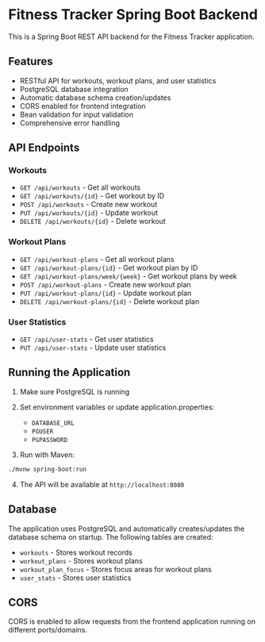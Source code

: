 # Fitness Tracker Spring Boot Backend

This is a Spring Boot REST API backend for the Fitness Tracker application.

## Features

- RESTful API for workouts, workout plans, and user statistics
- PostgreSQL database integration
- Automatic database schema creation/updates
- CORS enabled for frontend integration
- Bean validation for input validation
- Comprehensive error handling

## API Endpoints

### Workouts
- `GET /api/workouts` - Get all workouts
- `GET /api/workouts/{id}` - Get workout by ID
- `POST /api/workouts` - Create new workout
- `PUT /api/workouts/{id}` - Update workout
- `DELETE /api/workouts/{id}` - Delete workout

### Workout Plans
- `GET /api/workout-plans` - Get all workout plans
- `GET /api/workout-plans/{id}` - Get workout plan by ID
- `GET /api/workout-plans/week/{week}` - Get workout plans by week
- `POST /api/workout-plans` - Create new workout plan
- `PUT /api/workout-plans/{id}` - Update workout plan
- `DELETE /api/workout-plans/{id}` - Delete workout plan

### User Statistics
- `GET /api/user-stats` - Get user statistics
- `PUT /api/user-stats` - Update user statistics

## Running the Application

1. Make sure PostgreSQL is running
2. Set environment variables or update application.properties:
   - `DATABASE_URL`
   - `PGUSER`
   - `PGPASSWORD`

3. Run with Maven:
```bash
./mvnw spring-boot:run
```

4. The API will be available at `http://localhost:8080`

## Database

The application uses PostgreSQL and automatically creates/updates the database schema on startup. The following tables are created:
- `workouts` - Stores workout records
- `workout_plans` - Stores workout plans
- `workout_plan_focus` - Stores focus areas for workout plans
- `user_stats` - Stores user statistics

## CORS

CORS is enabled to allow requests from the frontend application running on different ports/domains.